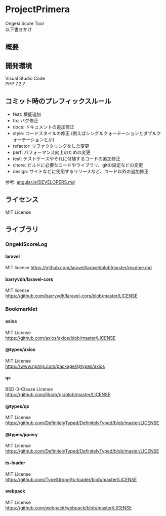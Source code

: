 # ProjectPrimera
Ongeki Score Tool  
以下書きかけ

## 概要

## 開発環境
Visual Studio Code  
PHP 7.2.7

## コミット時のプレフィックスルール
- feat: 機能追加
- fix: バグ修正
- docs: ドキュメントの追加修正
- style: コードスタイルの修正 (例えばシングルクォーテーションとダブルクォーテーションとか)
- refactor: リファクタリングをした変更
- perf: パフォーマンス向上のための変更
- test: テストケースやそれに付随するコードの追加修正
- chore: ビルドに必要なコードやライブラリ、gitの設定などの変更
- design: サイトなどに使用するリソースなど、コード以外の追加修正

参考: [angular.js/DEVELOPERS.md](https://github.com/angular/angular.js/blob/master/DEVELOPERS.md#type)

## ライセンス
MIT License

## ライブラリ
### OngekiScoreLog
#### laravel
MIT license
https://github.com/laravel/laravel/blob/master/readme.md

#### barryvdh/laravel-cors
MIT license  
https://github.com/barryvdh/laravel-cors/blob/master/LICENSE

### Bookmarklet
#### axios
MIT License  
https://github.com/axios/axios/blob/master/LICENSE

#### @types/axios
MIT License  
https://www.npmjs.com/package/@types/axios

#### qs
BSD-3-Clause License  
https://github.com/ljharb/qs/blob/master/LICENSE

#### @types/qs
MIT License  
https://github.com/DefinitelyTyped/DefinitelyTyped/blob/master/LICENSE

#### @types/jquery
MIT License  
https://github.com/DefinitelyTyped/DefinitelyTyped/blob/master/LICENSE

#### ts-loader
MIT License  
https://github.com/TypeStrong/ts-loader/blob/master/LICENSE

#### webpack
MIT License  
https://github.com/webpack/webpack/blob/master/LICENSE